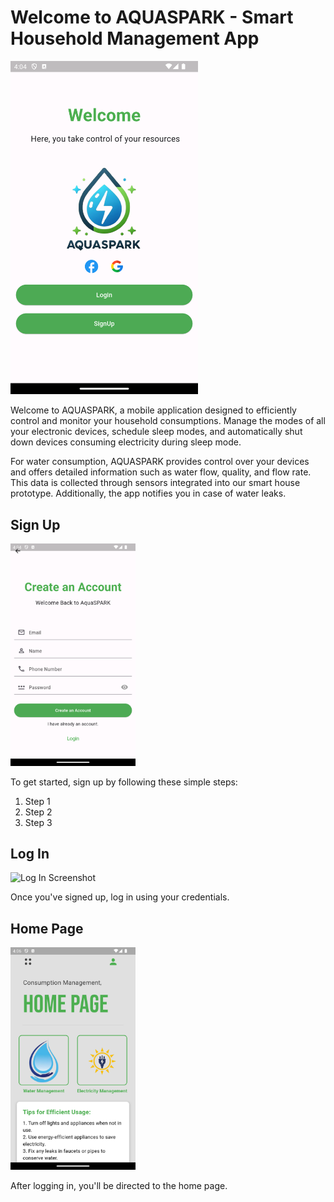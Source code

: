 # Welcome to AQUASPARK - Smart Household Management App

<img src="welcomepage.png" alt="Welcome Page" width="300">

Welcome to AQUASPARK, a mobile application designed to efficiently control and monitor your household consumptions. Manage the modes of all your electronic devices, schedule sleep modes, and automatically shut down devices consuming electricity during sleep mode.

For water consumption, AQUASPARK provides control over your devices and offers detailed information such as water flow, quality, and flow rate. This data is collected through sensors integrated into our smart house prototype. Additionally, the app notifies you in case of water leaks.

## Sign Up

<img src="signup.png" alt="Sign Up Screenshot" width="200">

To get started, sign up by following these simple steps:
1. Step 1
2. Step 2
3. Step 3

## Log In

<img src="login.png" alt="Log In Screenshot" width="200">

Once you've signed up, log in using your credentials.

## Home Page

<img src="homepage.png" alt="Home Page Screenshot" width="200">

After logging in, you'll be directed to the home page.
